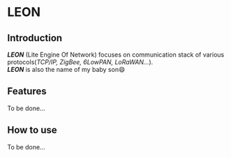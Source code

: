 # LEON
## Introduction
***LEON*** (Lite Engine Of Network) focuses on communication stack of various protocols(*TCP/IP, ZigBee, 6LowPAN, LoRaWAN...*).    
***LEON*** is also the name of my baby son:smile:

## Features
To be done...   

## How to use
To be done...





